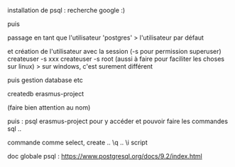 
installation de psql : recherche google :)

puis

passage en tant que l'utilisateur 'postgres' > l'utilisateur par défaut

et création de l'utilisateur avec la session 
(-s pour permission superuser)
createuser -s xxx
createuser -s root
(aussi à faire pour faciliter les choses sur linux) > sur windows, c'est surement différent

puis gestion database etc 

createdb erasmus-project

(faire bien attention au nom)

puis : psql erasmus-project
pour y accéder et pouvoir faire les commandes sql ..

commande comme select, create ..
\q .. \i script





doc globale psql :
https://www.postgresql.org/docs/9.2/index.html
